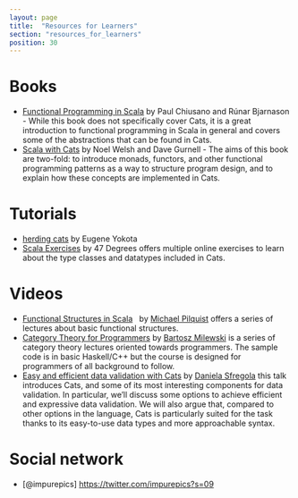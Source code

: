 ```yaml
---
layout: page
title:  "Resources for Learners"
section: "resources_for_learners"
position: 30
---
```

# Books
 * [Functional Programming in Scala](https://www.manning.com/books/functional-programming-in-scala)
   by Paul Chiusano and Rúnar Bjarnason - While this book does not
   specifically cover Cats, it is a great introduction to functional
   programming in Scala in general and covers some of the abstractions
   that can be found in Cats.
 * [Scala with Cats](https://underscore.io/books/scala-with-cats/) 
   by Noel Welsh and Dave Gurnell - The aims of this book are two-fold: 
   to introduce monads, functors, and other functional programming patterns
   as a way to structure program design, and to explain how these 
   concepts are implemented in Cats.

# Tutorials
 * [herding cats](http://eed3si9n.com/herding-cats/) by Eugene Yokota
 * [Scala Exercises](https://www.scala-exercises.org/cats) by 47 Degrees 
   offers multiple online exercises to learn about the type classes and 
   datatypes included in Cats.
   
# Videos
 * [Functional Structures in Scala](https://www.youtube.com/playlist?list=PLFrwDVdSrYE6dy14XCmUtRAJuhCxuzJp0) 
   by [Michael Pilquist](https://github.com/MPilquist) offers a series
   of lectures about basic functional structures. 
 * [Category Theory for Programmers](https://www.youtube.com/playlist?list=PLbgaMIhjbmEnaH_LTkxLI7FMa2HsnawM_) 
   by [Bartosz Milewski](https://github.com/BartoszMilewski) is a series 
   of category theory lectures oriented towards programmers. The sample code
   is in basic Haskell/C++ but the course is designed for programmers of all 
   background to follow. 
* [Easy and efficient data validation with Cats](https://www.youtube.com/watch?v=P8nGAo3Jp-Q) by [Daniela Sfregola](https://danielasfregola.com/)  this talk introduces Cats, and some of its most interesting components for data validation. In particular, we’ll discuss some options to achieve efficient and expressive data validation. We will also argue that, compared to other options in the language, Cats is particularly suited for the task thanks to its easy-to-use data types and more approachable syntax.

# Social network
* [@impurepics]
https://twitter.com/impurepics?s=09
   
